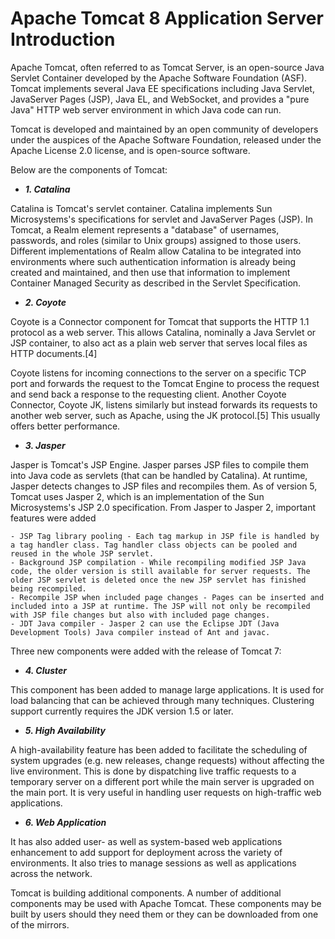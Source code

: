 # Apache Tomcat 8 Application Server Introduction

Apache Tomcat, often referred to as Tomcat Server, is an open-source Java Servlet Container developed by the Apache Software Foundation (ASF). Tomcat implements several Java EE specifications including Java Servlet, JavaServer Pages (JSP), Java EL, and WebSocket, and provides a "pure Java" HTTP web server environment in which Java code can run.

Tomcat is developed and maintained by an open community of developers under the auspices of the Apache Software Foundation, released under the Apache License 2.0 license, and is open-source software.

Below are the components of Tomcat:

- ***1. Catalina***

Catalina is Tomcat's servlet container. Catalina implements Sun Microsystems's specifications for servlet and JavaServer Pages (JSP). In Tomcat, a Realm element represents a "database" of usernames, passwords, and roles (similar to Unix groups) assigned to those users. Different implementations of Realm allow Catalina to be integrated into environments where such authentication information is already being created and maintained, and then use that information to implement Container Managed Security as described in the Servlet Specification.

- ***2. Coyote***

Coyote is a Connector component for Tomcat that supports the HTTP 1.1 protocol as a web server. This allows Catalina, nominally a Java Servlet or JSP container, to also act as a plain web server that serves local files as HTTP documents.[4]

Coyote listens for incoming connections to the server on a specific TCP port and forwards the request to the Tomcat Engine to process the request and send back a response to the requesting client. Another Coyote Connector, Coyote JK, listens similarly but instead forwards its requests to another web server, such as Apache, using the JK protocol.[5] This usually offers better performance.

- ***3. Jasper***

Jasper is Tomcat's JSP Engine. Jasper parses JSP files to compile them into Java code as servlets (that can be handled by Catalina). At runtime, Jasper detects changes to JSP files and recompiles them. As of version 5, Tomcat uses Jasper 2, which is an implementation of the Sun Microsystems's JSP 2.0 specification. From Jasper to Jasper 2, important features were added

	- JSP Tag library pooling - Each tag markup in JSP file is handled by a tag handler class. Tag handler class objects can be pooled and reused in the whole JSP servlet.
	- Background JSP compilation - While recompiling modified JSP Java code, the older version is still available for server requests. The older JSP servlet is deleted once the new JSP servlet has finished being recompiled.
	- Recompile JSP when included page changes - Pages can be inserted and included into a JSP at runtime. The JSP will not only be recompiled with JSP file changes but also with included page changes.
	- JDT Java compiler - Jasper 2 can use the Eclipse JDT (Java Development Tools) Java compiler instead of Ant and javac.

Three new components were added with the release of Tomcat 7:

- ***4. Cluster***

This component has been added to manage large applications. It is used for load balancing that can be achieved through many techniques. Clustering support currently requires the JDK version 1.5 or later.

- ***5. High Availability***

A high-availability feature has been added to facilitate the scheduling of system upgrades (e.g. new releases, change requests) without affecting the live environment. This is done by dispatching live traffic requests to a temporary server on a different port while the main server is upgraded on the main port. It is very useful in handling user requests on high-traffic web applications.

- ***6. Web Application***

It has also added user- as well as system-based web applications enhancement to add support for deployment across the variety of environments. It also tries to manage sessions as well as applications across the network.

Tomcat is building additional components. A number of additional components may be used with Apache Tomcat. These components may be built by users should they need them or they can be downloaded from one of the mirrors.
